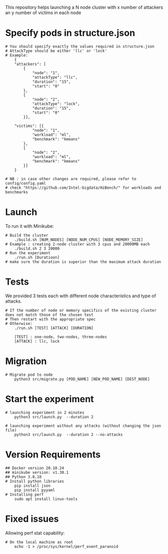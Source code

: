 This repository helps launching a N node cluster with x number of attackers an y number of victims in each node
# Specify pods in structure.json
```console
# You should specify exactly the values required in structure.json
# AttackType should be either 'llc' or 'lock'
# Example:
    {
    "attackers": [ 
        {
            "node": "1",
            "attackType": "llc",
            "duration": "15",
            "start": "0"
        },
        {
            "node": "2",
            "attackType": "lock",
            "duration": "15",
            "start": "0"
        }],

    "victims": [{
            "node": "1",
            "workload": "ml",
            "benchmark": "kmeans"
        },
        {
            "node": "2",
            "workload": "ml",
            "benchmark": "kmeans"
        }]
    }

# NB : in case other changes are required, please refer to  config/config.yaml
# check "https://github.com/Intel-bigdata/HiBench/" for workloads and benchmarks
```

# Launch

To run it with Minikube:
```console
# Build the cluster
    ./build.sh [NUM_NODES] [NODE_NUM_CPUS] [NODE_MEMORY_SIZE]
# Example : creating 2-node cluster with 3 cpus and 20000MB each
    ./build.sh 2 3 20000
# Run the experiment
    ./run.sh [Duratioon]
# make sure the duration is superior than the maximum attack duration
```

# Tests
We provided 3 tests each with different node characteristics and type of attacks.
```console
# If the number of node or memory specifics of the existing cluster does not match those of the chosen test
# Then restart with the appropriate spec
# Otherwise: 
    ./run.sh [TEST] [ATTACK] [DURATION]
    
    [TEST] : one-node, two-nodes, three-nodes
    [ATTACK] : llc, lock
```
# Migration 
```console
# Migrate pod to node
    python3 src/migrate.py [POD_NAME] [NEW_POD_NAME] [DEST_NODE]

```
# Start the experiment 
```console
# launching experiment in 2 minutes
    python3 src/launch.py  --duration 2

# launching experiment without any attacks (without changing the json file)
    python3 src/launch.py  --duration 2 --no-attacks
```

# Version Requirements
```console
## Docker version 20.10.24
## minikube version: v1.30.1
## Python 3.8.10
# Install python libraries
    pip install json
    pip install pyyaml
# Installing perf
    sudo apt install linux-tools
```
# Fixed issues
Allowing perf stat capability:
```console
# On the local machine as root
    echo -1 > /proc/sys/kernel/perf_event_paranoid
```
